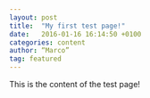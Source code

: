 ```yaml
---
layout: post
title:  "My first test page!"
date:   2016-01-16 16:14:50 +0100
categories: content
author: “Marco”
tag: featured
---
```

This is the content of the test page!